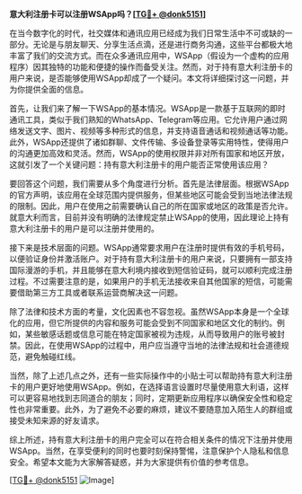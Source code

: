 **意大利注册卡可以注册WSApp吗？[[TG💪+ @donk5151](https://t.me/s/donk5151)]**

在当今数字化的时代，社交媒体和通讯应用已经成为我们日常生活中不可或缺的一部分。无论是与朋友聊天、分享生活点滴，还是进行商务沟通，这些平台都极大地丰富了我们的交流方式。而在众多通讯应用中，WSApp（假设为一个虚构的应用程序）因其独特的功能和便捷的操作而备受关注。然而，对于持有意大利注册卡的用户来说，是否能够使用WSApp却成了一个疑问。本文将详细探讨这一问题，并为你提供全面的信息。

首先，让我们来了解一下WSApp的基本情况。WSApp是一款基于互联网的即时通讯工具，类似于我们熟知的WhatsApp、Telegram等应用。它允许用户通过网络发送文字、图片、视频等多种形式的信息，并支持语音通话和视频通话等功能。此外，WSApp还提供了诸如群聊、文件传输、多设备登录等实用特性，使得用户的沟通更加高效和灵活。然而，WSApp的使用权限并非对所有国家和地区开放，这就引发了一个关键问题：持有意大利注册卡的用户能否正常使用该应用？

要回答这个问题，我们需要从多个角度进行分析。首先是法律层面。根据WSApp的官方声明，该应用在全球范围内提供服务，但某些地区可能会受到当地法律法规的限制。因此，用户在使用之前需要确认自己的所在国家或地区的政策是否允许。就意大利而言，目前并没有明确的法律规定禁止WSApp的使用，因此理论上持有意大利注册卡的用户是可以注册并使用的。

接下来是技术层面的问题。WSApp通常要求用户在注册时提供有效的手机号码，以便验证身份并激活账户。对于持有意大利注册卡的用户来说，只要拥有一部支持国际漫游的手机，并且能够在意大利境内接收到短信验证码，就可以顺利完成注册过程。不过需要注意的是，如果用户的手机无法接收来自其他国家的短信，可能需要借助第三方工具或者联系运营商解决这一问题。

除了法律和技术方面的考量，文化因素也不容忽视。虽然WSApp本身是一个全球化的应用，但它所提供的内容和服务可能会受到不同国家和地区文化的制约。例如，某些敏感话题或信息可能在特定国家被视为违规，从而导致用户的账号被封禁。因此，在使用WSApp的过程中，用户应当遵守当地的法律法规和社会道德规范，避免触碰红线。

当然，除了上述几点之外，还有一些实际操作中的小贴士可以帮助持有意大利注册卡的用户更好地使用WSApp。例如，在选择语言设置时尽量使用意大利语，这样可以更容易地找到志同道合的朋友；同时，定期更新应用程序以确保安全性和稳定性也非常重要。此外，为了避免不必要的麻烦，建议不要随意加入陌生人的群组或接受未知来源的好友请求。

综上所述，持有意大利注册卡的用户完全可以在符合相关条件的情况下注册并使用WSApp。当然，在享受便利的同时也要时刻保持警惕，注意保护个人隐私和信息安全。希望本文能为大家解答疑惑，并为大家提供有价值的参考信息。

[[TG💪+ @donk5151](https://t.me/s/donk5151) ![Image](https://i.postimg.cc/rwNCRYN7/Snipaste-2025-04-30-17-27-05.png)]